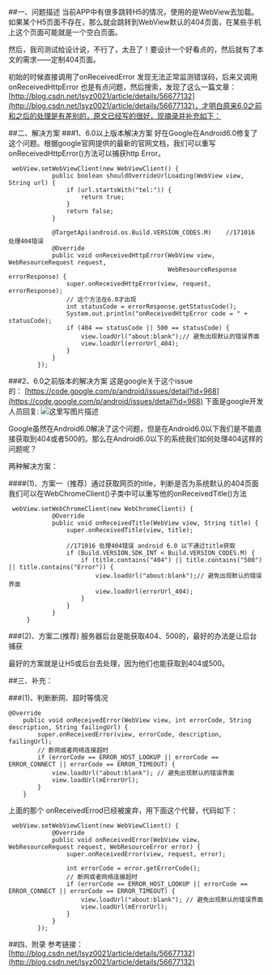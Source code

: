 ##一、问题描述
当前APP中有很多跳转H5的情况，使用的是WebView去加载。如果某个H5页面不存在，那么就会跳转到WebView默认的404页面，在某些手机上这个页面可能就是一个空白页面。

然后，我司测试给设计说，不行了，太丑了！要设计一个好看点的，然后就有了本文的需求——定制404页面。

初始的时候直接调用了onReceivedError 发现无法正常监测错误码，后来又调用onReceivedHttpError 也是有点问题，然后搜索，发现了这么一篇文章：[http://blog.csdn.net/lsyz0021/article/details/56677132](http://blog.csdn.net/lsyz0021/article/details/56677132)，才明白原来6.0之前和之后的处理是有差别的，原文已经写的很好，现摘录并补充如下：

##二、解决方案
###1、6.0以上版本解决方案
好在Google在Android6.0修复了这个问题。根据google官网提供的最新的官网文档，我们可以重写onReceivedHttpError()方法可以捕获http Error。

```
 webView.setWebViewClient(new WebViewClient() {    
            public boolean shouldOverrideUrlLoading(WebView view, String url) {
                if (url.startsWith("tel:")) {
                    return true;
                }
                return false;
            }

            @TargetApi(android.os.Build.VERSION_CODES.M)    //171016 处理404错误
            @Override
            public void onReceivedHttpError(WebView view, WebResourceRequest request,
                                            WebResourceResponse errorResponse) {
                super.onReceivedHttpError(view, request, errorResponse);
                // 这个方法在6.0才出现
                int statusCode = errorResponse.getStatusCode();
                System.out.println("onReceivedHttpError code = " + statusCode);
                if (404 == statusCode || 500 == statusCode) {
                    view.loadUrl("about:blank");// 避免出现默认的错误界面
                    view.loadUrl(errorUrl_404);
                }
            }
        });
```
###2、6.0之前版本的解决方案
这是google关于这个issue的： [https://code.google.com/p/android/issues/detail?id=968](https://code.google.com/p/android/issues/detail?id=968)
下面是google开发人员回复:
![这里写图片描述](http://upload-images.jianshu.io/upload_images/2551993-5bb0a7e8c42e609f?imageMogr2/auto-orient/strip%7CimageView2/2/w/1240)

Google虽然在Android6.0解决了这个问题，但是在Android6.0以下我们是不能直接获取到404或者500的。那么在Android6.0以下的系统我们如何处理404这样的问题呢？

两种解决方案：

####(1)、方案一（推荐）通过获取网页的title，判断是否为系统默认的404页面
我们可以在WebChromeClient()子类中可以重写他的onReceivedTitle()方法
```
 webView.setWebChromeClient(new WebChromeClient() {
            @Override
            public void onReceivedTitle(WebView view, String title) {
                super.onReceivedTitle(view, title);

                //171016 处理404错误 android 6.0 以下通过title获取  
                if (Build.VERSION.SDK_INT < Build.VERSION_CODES.M) {
                    if (title.contains("404") || title.contains("500") || title.contains("Error")) {
                        view.loadUrl("about:blank");// 避免出现默认的错误界面
                        view.loadUrl(errorUrl_404);
                    }
                }
            }
     }
```

###(2)、方案二(推荐) 服务器后台是能获取404、500的，最好的办法是让后台捕获

最好的方案就是让H5或后台去处理，因为他们也能获取到404或500。


##三、补充：

###(1)、判断断网、超时等情况
``` 
@Override
    public void onReceivedError(WebView view, int errorCode, String description, String failingUrl) {
        super.onReceivedError(view, errorCode, description, failingUrl);
        // 断网或者网络连接超时
        if (errorCode == ERROR_HOST_LOOKUP || errorCode == ERROR_CONNECT || errorCode == ERROR_TIMEOUT) {
            view.loadUrl("about:blank"); // 避免出现默认的错误界面
            view.loadUrl(mErrorUrl);
        }
    }
```
上面的那个 onReceivedErrod已经被废弃，用下面这个代替，代码如下：
```
 webView.setWebViewClient(new WebViewClient() {     
            @Override
            public void onReceivedError(WebView view, WebResourceRequest request, WebResourceError error) {
                super.onReceivedError(view, request, error);

                int errorCode = error.getErrorCode();
                // 断网或者网络连接超时
                if (errorCode == ERROR_HOST_LOOKUP || errorCode == ERROR_CONNECT || errorCode == ERROR_TIMEOUT) {
                    view.loadUrl("about:blank"); // 避免出现默认的错误界面
                    view.loadUrl(mErrorUrl);
                }
            }
        });
```

##四、附录
参考链接：[http://blog.csdn.net/lsyz0021/article/details/56677132](http://blog.csdn.net/lsyz0021/article/details/56677132)

